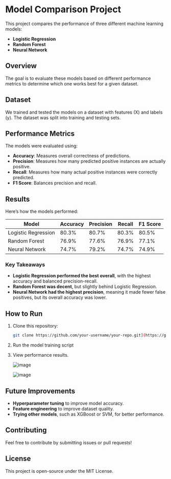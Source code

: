 # Model Comparison Project

This project compares the performance of three different machine learning models:

- **Logistic Regression**
- **Random Forest**
- **Neural Network**

## Overview

The goal is to evaluate these models based on different performance metrics to determine which one works best for a given dataset.

## Dataset

We trained and tested the models on a dataset with features (X) and labels (y). The dataset was split into training and testing sets.

## Performance Metrics

The models were evaluated using:

- **Accuracy**: Measures overall correctness of predictions.
- **Precision**: Measures how many predicted positive instances are actually positive.
- **Recall**: Measures how many actual positive instances were correctly predicted.
- **F1 Score**: Balances precision and recall.

## Results

Here’s how the models performed:

| Model               | Accuracy | Precision | Recall | F1 Score |
| ------------------- | -------- | --------- | ------ | -------- |
| Logistic Regression | 80.3%    | 80.7%     | 80.3%  | 80.5%    |
| Random Forest       | 76.9%    | 77.6%     | 76.9%  | 77.1%    |
| Neural Network      | 74.7%    | 79.2%     | 74.7%  | 74.9%    |

### Key Takeaways

- **Logistic Regression performed the best overall**, with the highest accuracy and balanced precision-recall.
- **Random Forest was decent**, but slightly behind Logistic Regression.
- **Neural Network had the highest precision**, meaning it made fewer false positives, but its overall accuracy was lower.

## How to Run

1. Clone this repository:
   ```bash
   git clone https://github.com/your-username/your-repo.git](https://github.com/bikashbanjaraa/Treeleaf_AI_task
   ```

   
2. Run the model training script
  
3. View performance results.
   
   ![image](https://github.com/user-attachments/assets/f395fca1-fb43-4146-851d-f33a73e6a62b)

   ![image](https://github.com/user-attachments/assets/4264e93f-d851-48c0-ae0e-a4f0085234d4)



## Future Improvements

- **Hyperparameter tuning** to improve model accuracy.
- **Feature engineering** to improve dataset quality.
- **Trying other models**, such as XGBoost or SVM, for better performance.

## Contributing

Feel free to contribute by submitting issues or pull requests!

## License

This project is open-source under the MIT License.

